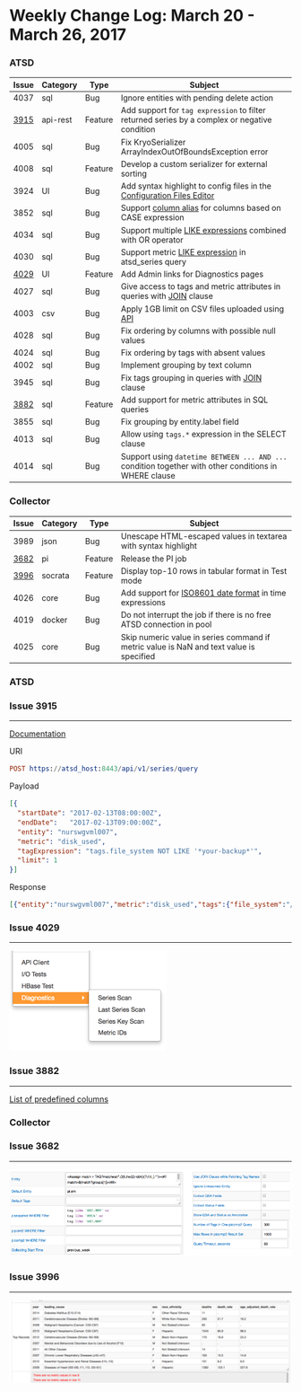 Weekly Change Log: March 20 - March 26, 2017
==================================================

### ATSD

| Issue| Category    | Type    | Subject                                                                              |
|------|-------------|---------|--------------------------------------------------------------------------------------|
| 4037 | sql | Bug | Ignore entities with pending delete action |
| [3915](#issue-3915) | api-rest | Feature | Add support for `tag expression` to filter returned series by a complex or negative condition |
| 4005 | sql | Bug | Fix KryoSerializer ArrayIndexOutOfBoundsException error |
| 4008 | sql | Feature | Develop a custom serializer for external sorting |
| 3924 | UI | Bug | Add syntax highlight to config files in the [Configuration Files Editor](/administration/editing-configuration-files.md) |
| 3852 | sql | Bug | Support [column alias](/api/sql/examples/alias-column.md) for columns based on CASE expression |
| 4034 | sql | Bug | Support multiple [LIKE expressions](/api/sql#like-expression) combined with OR operator |
| 4030 | sql | Bug | Support metric [LIKE expression](/api/sql#like-expression) in atsd_series query |
| [4029](#issue-4029) | UI | Feature | Add Admin links for Diagnostics pages |
| 4027 | sql | Bug | Give access to tags and metric attributes in queries with [JOIN](/api/sql#joins) clause|
| 4003 | csv | Bug | Apply 1GB limit on CSV files uploaded using [API](/api/data/ext/csv-upload.md) |
| 4028 | sql | Bug | Fix ordering by columns with possible null values |
| 4024 | sql | Bug | Fix ordering by tags with absent values |
| 4002 | sql | Bug | Implement grouping by text column |
| 3945 | sql | Bug | Fix tags grouping in queries with [JOIN](/api/sql#joins) clause |
| [3882](#issue-3882) | sql | Feature | Add support for metric attributes in SQL queries |
| 3855 | sql | Bug | Fix grouping by entity.label field |
| 4013 | sql | Bug | Allow using `tags.*` expression in the SELECT clause  |
| 4014 | sql | Bug | Support using `datetime BETWEEN ... AND ...` condition together with other conditions in WHERE clause |

### Collector

| Issue| Category    | Type    | Subject                                                                              |
|------|-------------|---------|--------------------------------------------------------------------------------------|
| 3989 | json | Bug | Unescape HTML-escaped values in textarea with syntax highlight |
| [3682](#issue-3682) | pi | Feature | Release the PI job |
| [3996](#issue-3996) | socrata | Feature | Display top-10 rows in tabular format in Test mode |
| 4026 | core | Bug | Add support for [ISO8601 date format](/end-time-syntax.md#specific-time) in time expressions |
| 4019 | docker | Bug | Do not interrupt the job if there is no free ATSD connection in pool |
| 4025 | core | Bug | Skip numeric value in series command if metric value is NaN and text value is specified |


### ATSD

### Issue 3915
--------------
[Documentation](/api/data/series/query.md)

URI
```elm
POST https://atsd_host:8443/api/v1/series/query
```
Payload

```json
[{
  "startDate": "2017-02-13T08:00:00Z",
  "endDate":   "2017-02-13T09:00:00Z",
  "entity": "nurswgvml007",
  "metric": "disk_used",
  "tagExpression": "tags.file_system NOT LIKE '*your-backup*'",
  "limit": 1
}]
```
Response
```json
[{"entity":"nurswgvml007","metric":"disk_used","tags":{"file_system":"/dev/mapper/vg_nurswgvml007-lv_root","mount_point":"/"},"type":"HISTORY","aggregate":{"type":"DETAIL"},"data":[{"d":"2017-02-13T08:59:53.000Z","v":9242420.0}]}]
```

### Issue 4029
--------------

![](Images/Figure1.png)

### Issue 3882
--------------
[List of predefined columns](/api/sql/README.md#predefined-columns)

### Collector

### Issue 3682
--------------
![](Images/Figure2.png)

### Issue 3996
--------------
![](Images/Figure3.png)